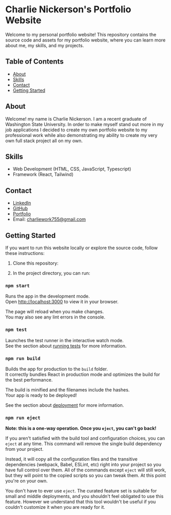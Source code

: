 # Charlie Nickerson's Portfolio Website

Welcome to my personal portfolio website! This repository contains the source code and assets for my portfolio website, where you can learn more about me, my skills, and my projects.

## Table of Contents
- [About](#about)
- [Skills](#skills)
- [Contact](#contact)
- [Getting Started](#getting-started)

## About

Welcome! my name is Charlie Nickerson. I am a recent graduate of Washington State University. In order to make myself stand out more in my job applications I decided to create my own portfolio website
to my professional work while also demonstrating my ability to create my very own full stack project all on my own.

## Skills

- Web Development (HTML, CSS, JavaScript, Typescript)
- Framework (React, Tailwind)

## Contact
- [LinkedIn](https://www.linkedin.com/in/charlie-nickerson-5480321ba/)
- [GitHub](https://github.com/charlie-nickerson)
- [Portfolio](https://charlie-nickerson.github.io/react-website-v2/)
- Email: charliework755@gmail.com

## Getting Started
If you want to run this website locally or explore the source code, follow these instructions:

1. Clone this repository:

2. In the project directory, you can run:

### `npm start`

Runs the app in the development mode.\
Open [http://localhost:3000](http://localhost:3000) to view it in your browser.

The page will reload when you make changes.\
You may also see any lint errors in the console.

### `npm test`

Launches the test runner in the interactive watch mode.\
See the section about [running tests](https://facebook.github.io/create-react-app/docs/running-tests) for more information.

### `npm run build`

Builds the app for production to the `build` folder.\
It correctly bundles React in production mode and optimizes the build for the best performance.

The build is minified and the filenames include the hashes.\
Your app is ready to be deployed!

See the section about [deployment](https://facebook.github.io/create-react-app/docs/deployment) for more information.

### `npm run eject`

**Note: this is a one-way operation. Once you `eject`, you can't go back!**

If you aren't satisfied with the build tool and configuration choices, you can `eject` at any time. This command will remove the single build dependency from your project.

Instead, it will copy all the configuration files and the transitive dependencies (webpack, Babel, ESLint, etc) right into your project so you have full control over them. All of the commands except `eject` will still work, but they will point to the copied scripts so you can tweak them. At this point you're on your own.

You don't have to ever use `eject`. The curated feature set is suitable for small and middle deployments, and you shouldn't feel obligated to use this feature. However we understand that this tool wouldn't be useful if you couldn't customize it when you are ready for it.


